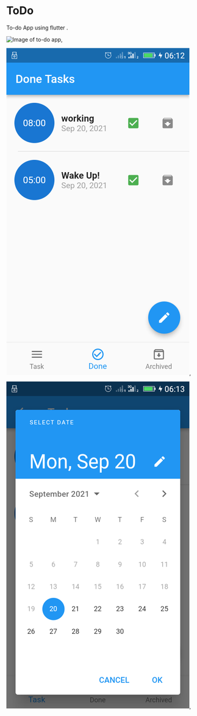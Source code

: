 # ToDo
To-do App using flutter . 


![Image of to-do app](https://https://raw.githubusercontent.com/boudana/ToDo/main/flutter_01.png),



![Image of to-do app](https://raw.githubusercontent.com/boudana/ToDo/main/flutter_02.png),



![Image of to-do app](https://raw.githubusercontent.com/boudana/ToDo/main/flutter_03.png),

